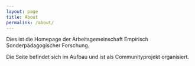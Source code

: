 ```yaml
---
layout: page
title: About
permalink: /about/
---
```


Dies ist die Homepage der Arbeitsgemeinschaft Empirisch Sonderpädagogischer Forschung.

Die Seite befindet sich im Aufbau und ist als Communityprojekt organisiert.
